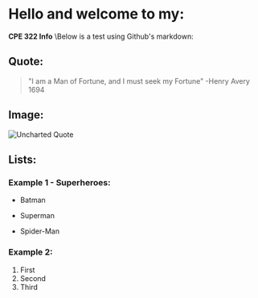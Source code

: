 # Hello and welcome to my:
  **CPE 322 Info**
\Below is a test using Github's markdown:
## Quote:
> "I am a Man of Fortune, and I must seek my Fortune" -Henry Avery 1694
## Image:
![Uncharted Quote](https://i.redd.it/5nexqe7c3nf51.jpg)
## Lists:
### Example 1 - Superheroes:
- Batman
* Superman
+ Spider-Man
### Example 2:
1. First
2. Second
3. Third
